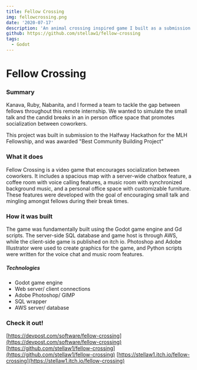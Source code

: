 ```yaml
---
title: Fellow Crossing
img: fellowcrossing.png
date: '2020-07-17'
description: 'An animal crossing inspired game I built as a submission to the MLH Fellowship Halfway Hackathon'
github: https://github.com/stellaw1/fellow-crossing
tags:
  - Godot
---
```




# Fellow Crossing

### Summary
Kanava, Ruby, Nabanita, and I formed a team to tackle the gap between fellows throughout this remote internship. We wanted to simulate the small talk and the candid breaks in an in person office space that promotes socialization between coworkers. 

This project was built in submission to the Halfway Hackathon for the MLH Fellowship, and was awarded "Best Community Building Project"

### What it does
Fellow Crossing is a video game that encourages socialization between coworkers. It includes a spacious map with a server-wide chatbox feature, a coffee room with voice calling features, a music room with synchronized background music, and a personal office space with customizable furniture. These features were developed with the goal of encouraging small talk and mingling amongst fellows during their break times.

### How it was built 
The game was fundamentally built using the Godot game engine and Gd scripts. The server-side SQL database and game host is through AWS, while the client-side game is published on itch io. Photoshop and Adobe Illustrator were used to create graphics for the game, and Python scripts were written for the voice chat and music room features.

##### Technologies
 * Godot game engine
 * Web server/ client connections
 * Adobe Photoshop/ GIMP
 * SQL wrapper
 * AWS server/ database

### Check it out! 
[https://devpost.com/software/fellow-crossing](https://devpost.com/software/fellow-crossing)
[https://github.com/stellaw1/fellow-crossing](https://github.com/stellaw1/fellow-crossing)
[https://stellaw1.itch.io/fellow-crossing](https://stellaw1.itch.io/fellow-crossing)
